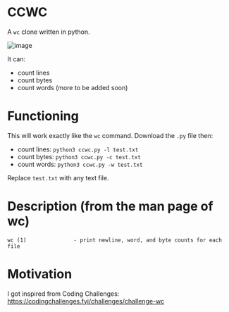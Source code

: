 # CCWC 
A `wc` clone written in python.

![image](https://github.com/user-attachments/assets/5ebfd765-1583-4b87-aa5f-e1838c98b5f8)


It can:
+ count lines 
+ count bytes
+ count words
(more to be added soon)

# Functioning
This will work exactly like the `wc` command. Download the `.py` file then:
+ count lines: `python3 ccwc.py -l test.txt`
+ count bytes: `python3 ccwc.py -c test.txt`
+ count words: `python3 ccwc.py -w test.txt`

Replace `test.txt` with any text file.

# Description (from the man page of wc)
`wc (1)               - print newline, word, and byte counts for each file`

# Motivation
I got inspired from Coding Challenges: https://codingchallenges.fyi/challenges/challenge-wc
